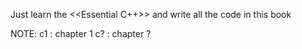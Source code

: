 Just learn the <<Essential C++>>
and write all the code in this book 

NOTE:
    c1 : chapter 1
    c? : chapter ?
